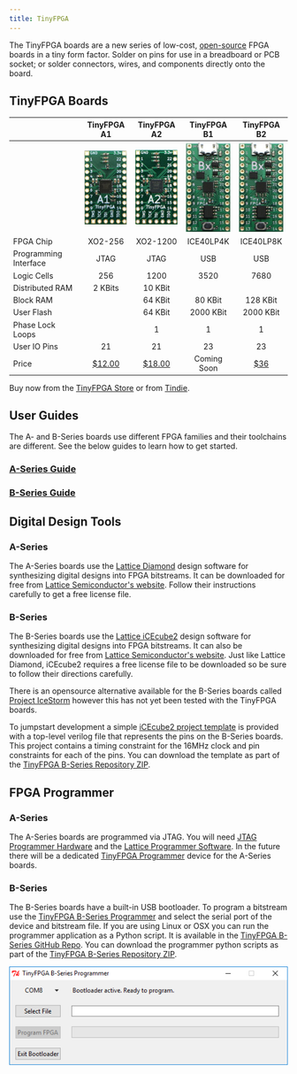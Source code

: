 ```yaml
---
title: TinyFPGA
---
```


The TinyFPGA boards are a new series of low-cost, [open-source](https://github.com/tinyfpga) FPGA boards in a tiny form factor.  Solder on pins for use in a breadboard or PCB socket; or solder connectors, wires, and components directly onto the board.

## TinyFPGA Boards

|                       | TinyFPGA A1 | TinyFPGA A2 | TinyFPGA B1 | TinyFPGA B2 |
|-----------------------|:-----------:|:-----------:|:-----------:|:-----------:|
|                       |![](a1-thumb.jpg)|![](a2-thumb.jpg)|![](bx-thumb.jpg)|![](bx-thumb.jpg)|
| FPGA Chip             |   XO2-256   |   XO2-1200  |  ICE40LP4K  |  ICE40LP8K  |
| Programming Interface |     JTAG    |     JTAG    |     USB     |     USB     | 
| Logic Cells           |     256     |     1200    |     3520    |     7680    |
| Distributed RAM       |   2 KBits   |   10 KBit   |             |             |
| Block RAM             |             |   64 KBit   |   80 KBit   |   128 KBit  |
| User Flash            |             |   64 KBit   |  2000 KBit  |  2000 KBit  |
| Phase Lock Loops      |             |      1      |      1      |      1      |
| User IO Pins          |     21      |     21      |     23      |     23      |
| Price                 |[$12.00](http://store.tinyfpga.com/product/tinyfpga-a1)|[$18.00](http://store.tinyfpga.com/product/tinyfpga-a2)|Coming Soon|[$36](http://store.tinyfpga.com/product/tinyfpga-b2)|   

Buy now from the [TinyFPGA Store](http://store.tinyfpga.com) or from [Tindie](https://www.tindie.com/stores/tinyfpga/).

## User Guides
The A- and B-Series boards use different FPGA families and their toolchains are different.  See the below guides to learn how to get started.

### [A-Series Guide](a-series-guide.html)

### [B-Series Guide](b-series-guide.html)

## Digital Design Tools
### A-Series
The A-Series boards use the [Lattice Diamond](http://www.latticesemi.com/latticediamond) design software for synthesizing digital designs into FPGA bitstreams.  It can be downloaded for free from [Lattice Semiconductor's website](http://www.latticesemi.com/latticediamond).  Follow their instructions carefully to get a free license file.

### B-Series
The B-Series boards use the [Lattice iCEcube2](http://www.latticesemi.com/iCEcube2) design software for synthesizing digital designs into FPGA bitstreams.  It can also be downloaded for free from [Lattice Semiconductor's website](http://www.latticesemi.com/iCEcube2).  Just like Lattice Diamond, iCEcube2 requires a free license file to be downloaded so be sure to follow their directions carefully.

There is an opensource alternative available for the B-Series boards called [Project IceStorm](http://www.clifford.at/icestorm/) however this has not yet been tested with the TinyFPGA boards.

To jumpstart development a simple [iCEcube2 project template](https://github.com/tinyfpga/TinyFPGA-B-Series/tree/master/template) is provided with a top-level verilog file that represents the pins on the B-Series boards.  This project contains a timing constraint for the 16MHz clock and pin constraints for each of the pins.  You can download the template as part of the [TinyFPGA B-Series Repository ZIP](https://github.com/tinyfpga/TinyFPGA-B-Series/archive/master.zip).

## FPGA Programmer
### A-Series
The A-Series boards are programmed via JTAG.  You will need [JTAG Programmer Hardware](https://www.ebay.com/sch/i.html?_productid=533163279) and the [Lattice Programmer Software](http://www.latticesemi.com/programmer).  In the future there will be a dedicated [TinyFPGA Programmer](https://hackaday.io/project/26836-tinyfpga-programmer) device for the A-Series boards.

### B-Series
The B-Series boards have a built-in USB bootloader.  To program a bitstream use the [TinyFPGA B-Series Programmer](https://github.com/tinyfpga/TinyFPGA-Programmer-Application/releases/) and select the serial port of the device and bitstream file.  If you are using Linux or OSX you can run the programmer application as a Python script.  It is available in the [TinyFPGA B-Series GitHub Repo](https://github.com/tinyfpga/TinyFPGA-B-Series/tree/master/programmer). You can download the programmer python scripts as part of the [TinyFPGA B-Series Repository ZIP](https://github.com/tinyfpga/TinyFPGA-B-Series/archive/master.zip).

![](b-programmer.png)


